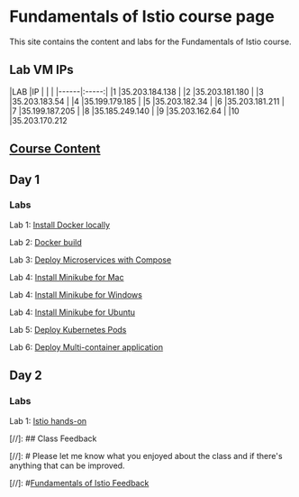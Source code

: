 # Fundamentals of Istio course page 

This site contains the content and labs for the Fundamentals of Istio course. 


## Lab VM IPs
|LAB   |IP                   |
       |                     |
|------|:-----:|
|1      |35.203.184.138      |
|2      |35.203.181.180       |
|3      |35.203.183.54       |
|4      |35.199.179.185       |
|5      |35.203.182.34       |
|6      |35.203.181.211       |
|7      |35.199.187.205       |
|8      |35.185.249.140       |
|9      |35.203.162.64       |
|10     |35.203.170.212

## [Course Content](http://bit.ly/fun-istio-slides)

## Day 1 

### Labs

Lab 1: [Install Docker locally](labs/01-docker-daemon)

Lab 2: [Docker build](labs/02-docker-build/)   

Lab 3: [Deploy Microservices with Compose](labs/03-compose) 

Lab 4: [Install Minikube for Mac](labs/04-minikube-mac)

Lab 4: [Install Minikube for Windows](labs/04-minikube-win)

Lab 4: [Install Minikube for Ubuntu](labs/04-minikube-ubuntu)

Lab 5: [Deploy Kubernetes Pods](labs/05-pods)

Lab 6: [Deploy Multi-container application](labs/06-multi)

## Day 2

### Labs 

Lab 1: [Istio hands-on](labs/07-istio1)

[//]: ## Class Feedback

[//]: # Please let me know what you enjoyed about the class and if there's anything that can be improved. 

[//]: #[Fundamentals of Istio Feedback](http://www.metricsthatmatter.com/student/evaluation.asp?k=16324&i=VC00431505)

